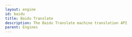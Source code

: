 ```yaml
---
layout: engine
id: baidu
title: Baidu Translate
description: The Baidu Translate machine translation API
parent: Engines
---
```

